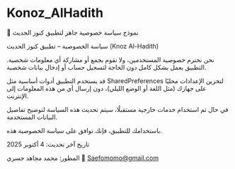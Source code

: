 # Konoz_AlHadith
🕌 نموذج سياسة خصوصية جاهز لتطبيق كنوز الحديث

سياسة الخصوصية – تطبيق كنوز الحديث (Knoz Al-Hadith)

نحن نحترم خصوصية المستخدمين، ولا نقوم بجمع أو مشاركة أي معلومات شخصية.
التطبيق يعمل بشكل كامل دون الحاجة لتسجيل حساب أو إدخال بيانات شخصية.

قد يستخدم التطبيق أدوات أساسية مثل SharedPreferences لتخزين الإعدادات محليًا على جهازك (مثل اللغة أو الوضع الليلي)، دون إرسال أي من هذه المعلومات إلى الإنترنت.

في حال تم استخدام خدمات خارجية مستقبلًا، سيتم تحديث هذه السياسة لتوضيح تفاصيل البيانات المستخدمة.

باستخدامك للتطبيق، فإنك توافق على سياسة الخصوصية هذه.

تاريخ آخر تحديث: 4 أكتوبر 2025

المطور: محمد مجاهد جسري
📧 Saefomomo@gmail.com
